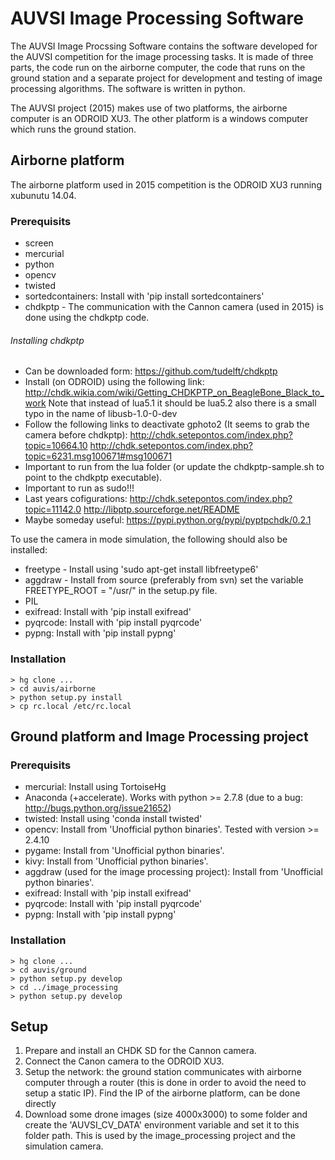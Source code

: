 AUVSI Image Processing Software
===============================

The AUVSI Image Procssing Software contains the software developed for the AUVSI competition
for the image processing tasks. It is made of three parts, the code run on the airborne computer,
the code that runs on the ground station and a separate project for development and testing of
image processing algorithms. The software is written in python.

The AUVSI project (2015) makes use of two platforms, the airborne computer is an ODROID XU3.
The other platform is a windows computer which runs the ground station.

Airborne platform
-----------------
The airborne platform used in 2015 competition is the ODROID XU3 running xubunutu 14.04.

### Prerequisits

* screen
* mercurial
* python
* opencv
* twisted
* sortedcontainers: Install with 'pip install sortedcontainers'
* chdkptp - The communication with the Cannon camera (used in 2015) is done using the chdkptp code.

###### Installing chdkptp

* Can be downloaded form: https://github.com/tudelft/chdkptp
* Install (on ODROID) using the following link: http://chdk.wikia.com/wiki/Getting_CHDKPTP_on_BeagleBone_Black_to_work Note that instead of lua5.1 it should be lua5.2 also there is a small typo in the name of libusb-1.0-0-dev
* Follow the following links to deactivate gphoto2 (It seems to grab the camera before chdkptp): http://chdk.setepontos.com/index.php?topic=10664.10 http://chdk.setepontos.com/index.php?topic=6231.msg100671#msg100671
* Important to run from the lua folder (or update the chdkptp-sample.sh to point to the chdkptp executable).
* Important to run as sudo!!!
* Last years cofigurations: http://chdk.setepontos.com/index.php?topic=11142.0 http://libptp.sourceforge.net/README
* Maybe someday useful: https://pypi.python.org/pypi/pyptpchdk/0.2.1

To use the camera in mode simulation, the following should also be installed:

* freetype - Install using 'sudo apt-get install libfreetype6'
* aggdraw - Install from source (preferably from svn) set the variable FREETYPE_ROOT = "/usr/" in the setup.py file.
* PIL
* exifread: Install with 'pip install exifread'
* pyqrcode: Install with 'pip install pyqrcode'
* pypng: Install with 'pip install pypng'

### Installation

    > hg clone ...
    > cd auvis/airborne
    > python setup.py install
    > cp rc.local /etc/rc.local

Ground platform and Image Processing project
--------------------------------------------

### Prerequisits

* mercurial: Install using TortoiseHg
* Anaconda (+accelerate). Works with python >= 2.7.8 (due to a bug: http://bugs.python.org/issue21652)
* twisted: Install using 'conda install twisted'
* opencv: Install from 'Unofficial python binaries'. Tested with version >= 2.4.10
* pygame: Install from 'Unofficial python binaries'.
* kivy: Install from 'Unofficial python binaries'.
* aggdraw (used for the image processing project): Install from 'Unofficial python binaries'.
* exifread: Install with 'pip install exifread'
* pyqrcode: Install with 'pip install pyqrcode'
* pypng: Install with 'pip install pypng'

### Installation

    > hg clone ...
    > cd auvis/ground
    > python setup.py develop
    > cd ../image_processing
    > python setup.py develop

Setup
-----
1. Prepare and install an CHDK SD for the Cannon camera.
2. Connect the Canon camera to the ODROID XU3.
3. Setup the network: the ground station communicates with airborne computer through a router
   (this is done in order to avoid the need to setup a static IP). Find the IP of the airborne
   platform, can be done directly
4. Download some drone images (size 4000x3000) to some folder and create the 'AUVSI_CV_DATA'
   environment variable and set it to this folder path. This is used by the image_processing
   project and the simulation camera.
  
  
